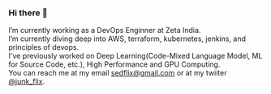 ### Hi there 👋

I’m currently working as a DevOps Enginner at Zeta India.  
I’m currently diving deep into AWS, terraform, kubernetes, jenkins, and principles of devops.   
I've previously worked on Deep Learning(Code-Mixed Language Model, ML for Source Code, etc.), High Performance and GPU Computing.    
You can reach me at my email sedflix@gmail.com or at my twiiter [@junk_flix](https://twitter.com/junk_flix). 
 
<!--
**sedflix/sedflix** is a ✨ _special_ ✨ repository because its `README.md` (this file) appears on your GitHub profile.


A subsection of my projects: 
- 

Here are some ideas to get you started:

- 🔭 I’m currently working on ...
- 🌱 I’m currently learning ...
- 👯 I’m looking to collaborate on ...
- 🤔 I’m looking for help with ...
- 💬 Ask me about ...
- 📫 How to reach me: ...
- 😄 Pronouns: ...
- ⚡ Fun fact: ...
-->
